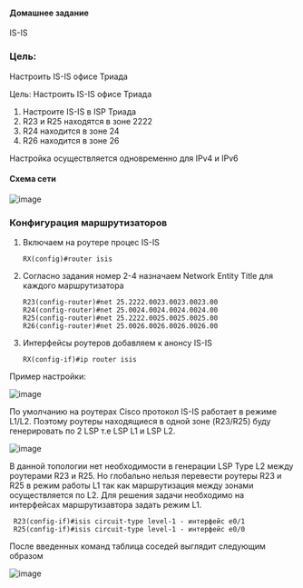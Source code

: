 #### Домашнее задание
IS-IS

### Цель:
Настроить IS-IS офисе Триада

Цель: Настроить IS-IS офисе Триада
1. Настроите IS-IS в ISP Триада
2. R23 и R25 находятся в зоне 2222
3. R24 находится в зоне 24
4. R26 находится в зоне 26

Настройка осуществляется одновременно для IPv4 и IPv6

#### Схема сети

![image](https://github.com/user-attachments/assets/dd47d24f-1c0b-42e6-9ac9-9b5f794b7b15)

### Конфигурация маршрутизаторов

1. Включаем на роутере процес IS-IS 
          
       RX(config)#router isis
 
2. Согласно задания номер 2-4 назначаем Network Entity Title для каждого маршрутизатора

       R23(config-router)#net 25.2222.0023.0023.0023.00
       R24(config-router)#net 25.0024.0024.0024.0024.00
       R25(config-router)#net 25.2222.0025.0025.0025.00
       R26(config-router)#net 25.0026.0026.0026.0026.00
       
       
3. Интерфейсы роутеров добавляем к анонсу IS-IS
 
       RX(config-if)#ip router isis

Пример настройки:

![image](https://github.com/user-attachments/assets/c161b6eb-a656-42de-8e66-56386860a15d)

По умолчанию на роутерах Cisco протокол IS-IS работает в режиме L1/L2. Поэтому роутеры находящиеся в одной зоне (R23/R25) буду генерировать по 2 LSP т.е LSP L1 и LSP L2.

![image](https://github.com/user-attachments/assets/0caaef86-273b-4451-8657-57fb59cfdb66)

В данной топологии нет необходимости в генерации LSP Type L2 между роутерами R23 и R25. Но глобально нельзя перевести роутеры R23 и R25 в режим работы L1 так как маршрутизация между зонами осуществляется по L2. Для решения задачи необходимо на интерфейсах маршрутизавтора задать режим L1.

     R23(config-if)#isis circuit-type level-1 - интерфейс e0/1
     R25(config-if)#isis circuit-type level-1 - интерфейс e0/0
     
 После введенных команд таблица соседей выглядит следующим образом

 ![image](https://github.com/user-attachments/assets/a844bdc4-d88b-4e0a-aadb-6376153b52ca)
